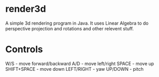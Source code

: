 # render3d
A simple 3d rendering program in Java. It uses Linear Algebra to do perspective projection and rotations and other relevent stuff.
# Controls
W/S - move forward/backward
A/D - move left/right
SPACE - move up
SHIFT+SPACE - move down
LEFT/RIGHT - yaw
UP/DOWN - pitch
